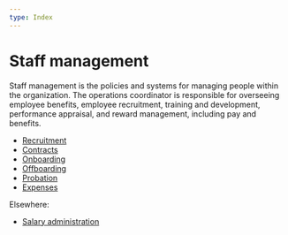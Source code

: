 ```yaml
---
type: Index
---
```


# Staff management

Staff management is the policies and systems for managing people within the organization. The operations coordinator is responsible for overseeing employee benefits, employee recruitment, training and development, performance appraisal, and reward management, including pay and benefits.

* [Recruitment](../recruitment/index.md)
* [Contracts](contracts.md)
* [Onboarding](onboarding.md)
* [Offboarding](offboarding.md)
* [Probation](probation.md)
* [Expenses](../staff-information/expense.md)

Elsewhere:

* [Salary administration](../financial-administration/salary-administration.md)

